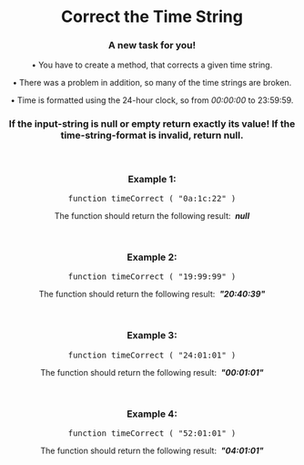 <div align = 'center'>

# Correct the Time String

</div>

<div align = 'center'>

<h3>A new task for you!</h3>

<p>•&nbsp;You have to create a method, that corrects a given time string.</p>
<p>•&nbsp;There was a problem in addition, so many of the time strings are broken.</p>
<p>•&nbsp;Time is formatted using the 24-hour clock, so from <em>00:00:00</em> to </em>23:59:59</em>.</p>

<h3>If the input-string is null or empty return exactly its value! If the time-string-format is invalid, return null.</h3>

<br>

<h3>Example 1:</h3>

<pre>function timeCorrect&nbsp;(&nbsp;"0a:1c:22"&nbsp;)</pre>

<p>The function should return the following result: &nbsp;<strong><em>null</em></strong></p>

<br>

<h3>Example 2:</h3>

<pre>function timeCorrect&nbsp;(&nbsp;"19:99:99"&nbsp;)</pre>

<p>The function should return the following result: &nbsp;<strong><em>"20:40:39"</em></strong></p>

<br>

<h3>Example 3:</h3>

<pre>function timeCorrect&nbsp;(&nbsp;"24:01:01"&nbsp;)</pre>

<p>The function should return the following result: &nbsp;<strong><em>"00:01:01"</em></strong></p>

<br>

<h3>Example 4:</h3>

<pre>function timeCorrect&nbsp;(&nbsp;"52:01:01"&nbsp;)</pre>

<p>The function should return the following result: &nbsp;<strong><em>"04:01:01"</em></strong></p>

</div>
